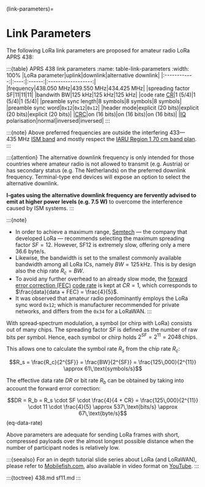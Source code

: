 (link-parameters)=
# Link Parameters
The following LoRa link parameters are proposed for amateur radio LoRa APRS&nbsp;438:

:::{table} APRS 438 link parameters
:name: table-link-parameters
:width: 100%
|LoRa parameter|uplink|downlink|alternative downlink|
|:------------:|:----:|:------:|:------------------:|
|frequency|438.050&nbsp;MHz|439.550&nbsp;MHz|434.425&nbsp;MHz|
|spreading factor SF|11|11|11|
|bandwith BW|125&nbsp;kHz|125&nbsp;kHz|125&nbsp;kHz|
|code rate [CR](https://en.wikipedia.org/wiki/Code_rate)|1 (5/4)|1 (5/4)|1 (5/4)|
|preamble sync length|8&nbsp;symbols|8&nbsp;symbols|8&nbsp;symbols|
|preamble sync&nbsp;word|`0x12`|`0x12`|`0x12`|
|header mode|explicit (20&nbsp;bits)|explicit (20&nbsp;bits)|explicit (20&nbsp;bits)|
|[CRC](https://en.wikipedia.org/wiki/Cyclic_redundancy_check)|on (16&nbsp;bits)|on (16&nbsp;bits)|on (16&nbsp;bits)|
|[IQ](https://en.wikipedia.org/wiki/In-phase_and_quadrature_components) polarisation|normal|inversed|inversed|
:::

:::{note}
Above preferred frequencies are outside the interfering 433—435&nbsp;MHz [ISM band](https://en.wikipedia.org/wiki/ISM_radio_band) and
mostly respect the [IARU Region 1 70&nbsp;cm band plan](https://www.iaru-r1.org/wp-content/uploads/2021/03/UHF-Bandplan.pdf).
:::

:::{attention}
The alternative downlink frequency is only intended for those countries where amateur radio is not allowed to transmit (e.g. Austria) or has secondary status (e.g. The Netherlands) on the preferred downlink frequency. Terminal-type end devices will expose an option to select the alternative downlink.

**I‑gates using the alternative downlink frequency are fervently advised to emit at higher power levels (e.g. 7.5&nbsp;W)** to overcome the interference caused by ISM systems.
:::

:::{note}
- In order to achieve a maximum range, [Semtech](https://en.wikipedia.org/wiki/Semtech) —&nbsp;the company that developed LoRa&nbsp;— recommends selecting the maximum spreading factor $SF = 12$. However, SF12 is extremely slow, offering only a mere 36.6&nbsp;byte/s.
- Likewise, the bandwidth is set to the smallest commonly available bandwidth among all LoRa ICs, namely $BW = 125\,\text{kHz}$. This is by design also the chip rate $R_c = BW$.
- To avoid any further overhead to an already slow mode, the [forward error correction (FEC)](https://en.wikipedia.org/wiki/Error_correction_code#Forward_error_correction) [code rate](https://en.wikipedia.org/wiki/Code_rate) is kept at $CR = 1$, which corresponds to $\frac{data}{data + FEC} = \frac{4}{5}$.
- It was observed that amateur radio predominantly employs the LoRa sync word `0x12`; which is manufacturer recommended for private networks, and differs from the `0x34` for a LoRaWAN.
:::

With spread‑spectrum modulation, a symbol (or chirp with LoRa) consists out of many chips.
The spreading factor $SF$ is defined as the number of raw bits per symbol. Hence, each symbol or chirp holds $2^{SF} = 2^{11} = 2048\,\text{chips}$.

This allows one to calculate the symbol rate $R_s$ from the chip rate $R_c$:

$$R_s = \frac{R_c}{2^{SF}} = \frac{BW}{2^{SF}} = \frac{125\,000}{2^{11}} \approx 61\,\text{symbols/s}$$

The effective data rate $DR$ or bit rate $R_b$ can be obtained by taking into account the forward error correction:

$$DR = R_b = R_s \cdot SF \cdot \frac{4}{4 + CR} = \frac{125\,000}{2^{11}} \cdot 11 \cdot \frac{4}{5} \approx 537\,\text{bits/s} \approx 67\,\text{byte/s}$$ (eq-data-rate)

Above parameters are adequate for sending LoRa frames with short, compressed payloads over the almost longest possible distance when the number of participant nodes is relatively low.

:::{seealso}
For an in depth tutorial slide series about LoRa (and LoRaWAN), please refer to [Mobilefish.com](https://www.mobilefish.com/developer/lorawan/lorawan_quickguide_tutorial.html), also available in video format on [YouTube](https://youtube.com/playlist?list=PLmL13yqb6OxdeOi97EvI8QeO8o-PqeQ0g).
:::

:::{toctree}
438.md
sf11.md
:::
